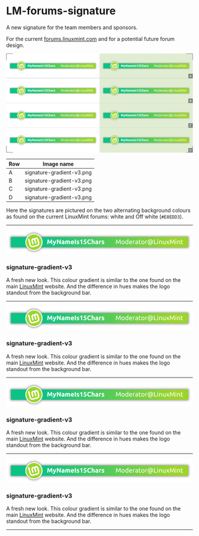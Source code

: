 # LM-forums-signature

A new signature for the team members and sponsors.  

For the current [forums.linuxmint.com](https://forums.linuxmint.com) and for a potential future forum design.  

![preview](preview.png)


| Row  | Image name |
| ------------- | ------------- |
| A  | signature-gradient-v3.png  |
| B  | signature-gradient-v3.png  |
| C  | signature-gradient-v3.png  |
| D  | signature-gradient-v3.png  |

Here the signatures are pictured on the two alternating background colours as found on the current LinuxMint forums: white and Off white (`#E0EDD3`).

------

![](signature-gradient-v3-2X.png)
### signature-gradient-v3
A fresh new look. This colour gradient is similar to the one found on the main [LinuxMint](https://linuxmint.com/) website. And the difference in hues makes the logo standout from the background bar.

------

![](signature-gradient-v3-2X.png)
### signature-gradient-v3
A fresh new look. This colour gradient is similar to the one found on the main [LinuxMint](https://linuxmint.com/) website. And the difference in hues makes the logo standout from the background bar.

------

![](signature-gradient-v3-2X.png)
### signature-gradient-v3
A fresh new look. This colour gradient is similar to the one found on the main [LinuxMint](https://linuxmint.com/) website. And the difference in hues makes the logo standout from the background bar.

------

![](signature-gradient-v3-2X.png)
### signature-gradient-v3
A fresh new look. This colour gradient is similar to the one found on the main [LinuxMint](https://linuxmint.com/) website. And the difference in hues makes the logo standout from the background bar.

------